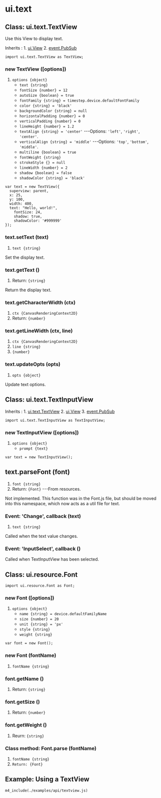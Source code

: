 # ui.text

## Class: ui.text.TextView

Use this View to display text.

Inherits
:    1. [ui.View](./ui-view.html)
     2. [event.PubSub](./event-index.html#class-event.pubsub)

~~~
import ui.text.TextView as TextView;
~~~

### new TextView ([options])
1. `options {object}`
	* `text {string}`
	* `fontSize {number} = 12`
	* `autoSize {boolean} = true`
	* `fontFamily {string} = timestep.device.defaultFontFamily`
	* `color {string} = 'black'`
	* `backgroundColor {string} = null`
	* `horizontalPadding {number} = 0`
	* `verticalPadding {number} = 0`
	* `lineHeight {number} = 1.2`
	* `textAlign {string} = 'center'` ---Options: `'left'`, `'right'`, `'center'`.
	* `verticalAlign {string} = 'middle'` ---Options: `'top'`, `'bottom'`, `'middle'`.
	* `multiline {boolean} = true`
	* `fontWeight {string}`
	* `strokeStyle {} = null`
	* `lineWidth {number} = 2`
	* `shadow {boolean} = false`
	* `shadowColor {string} = 'black'`

~~~
var text = new TextView({
  superview: parent,
  x: 25,
  y: 100,
  width: 400,
  text: "Hello, world!",
    fontSize: 24,
    shadow: true,
    shadowColor: '#999999'
});
~~~

### text.setText (text)
1. `text {string}`

Set the display text.

### text.getText ()
1. Return: `{string}`

Return the display text.

### text.getCharacterWidth (ctx)
1. `ctx {CanvasRenderingContext2D}`
2. Return: `{number}`

### text.getLineWidth (ctx, line)
1. `ctx {CanvasRenderingContext2D}`
2. `line {string}`
3. `{number}`

### text.updateOpts (opts)
1. `opts {object}`

Update text options.


## Class: ui.text.TextInputView

Inherits
:    1. [ui.text.TextView](./ui-text.html#class-timestep.text.textview)
     2. [ui.View](./ui-view.html)
	 3. [event.PubSub](./event-index.html#class-event.pubsub)

~~~
import ui.text.TextInputView as TextInputView;
~~~

### new TextInputView ([options])
1. `options {object}`
	* `prompt {text}`

~~~
var text = new TextInputView();
~~~

## text.parseFont (font)
1. `font {string}`
2. Return: `{Font}` ---From resources.

Not implemented. This function was in the Font.js file, but
should be moved into this namespace, which now acts as a
util file for text.


### Event: \'Change\', callback (text)
1. `text {string}`

Called when the text value changes.

### Event: \'InputSelect\', callback ()

Called when TextInputView has been selected.


## Class: ui.resource.Font

~~~
import ui.resource.Font as Font;
~~~

### new Font ([options])
1. `options {object}`
	* `name {string} = device.defaultFamilyName`
	* `size {number} = 20`
	* `unit {string} = 'px'`
	* `style {string}`
	* `weight {string}`

~~~
var font = new Font();
~~~

### new Font (fontName)
1. `fontName {string}`

### font.getName ()
1. Return: `{string}`

### font.getSize ()
1. Return: `{number}`

### font.getWeight ()
1. Reurn: `{string}`

### Class method: Font.parse (fontName)
1. `fontName {string}`
2. `Return: {Font}`



## Example: Using a TextView

~~~
m4_include(./examples/api/textview.js)
~~~
